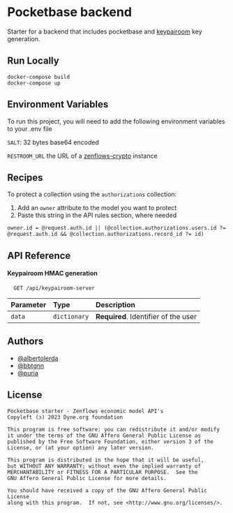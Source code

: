 <!--
SPDX-FileCopyrightText: 2024 The Forkbomb Company
SPDX-License-Identifier: AGPL-3.0-or-later
-->

# Pocketbase backend

Starter for a backend that includes pocketbase and [keypairoom](https://github.com/LedgerProject/keypairoom) key generation.

## Run Locally

```
docker-compose build
docker-compose up
```

## Environment Variables

To run this project, you will need to add the following environment variables to your .env file

`SALT`: 32 bytes base64 encoded

`RESTROOM_URL` the URL of a [zenflows-crypto](https://github.com/interfacerproject/zenflows-crypto) instance

## Recipes

To protect a collection using the `authorizations` collection:

1. Add an `owner` attribute to the model you want to protect
2. Paste this string in the API rules section, where needed

```
owner.id = @request.auth.id || (@collection.authorizations.users.id ?= @request.auth.id && @collection.authorizations.record_id ?= id)
```

## API Reference

#### Keypairoom HMAC generation

```http
  GET /api/keypairoom-server
```

| Parameter | Type         | Description                          |
| :-------- | :----------- | :----------------------------------- |
| `data`    | `dictionary` | **Required**. Identifier of the user |

## Authors

-   [@albertolerda](https://github.com/albertolerda)
-   [@bbtgnn](https://github.com/bbtgnn)
-   [@puria](https://github.com/puria)

## License

```
Pocketbase starter - Zenflows economic model API's
Copyleft (ɔ) 2023 Dyne.org foundation

This program is free software: you can redistribute it and/or modify
it under the terms of the GNU Affero General Public License as
published by the Free Software Foundation, either version 3 of the
License, or (at your option) any later version.

This program is distributed in the hope that it will be useful,
but WITHOUT ANY WARRANTY; without even the implied warranty of
MERCHANTABILITY or FITNESS FOR A PARTICULAR PURPOSE.  See the
GNU Affero General Public License for more details.

You should have received a copy of the GNU Affero General Public License
along with this program.  If not, see <http://www.gnu.org/licenses/>.

```

